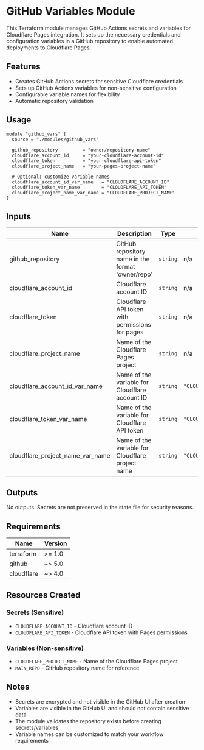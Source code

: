 # GitHub Variables Module

This Terraform module manages GitHub Actions secrets and variables for Cloudflare Pages integration. It sets up the necessary credentials and configuration variables in a GitHub repository to enable automated deployments to Cloudflare Pages.

## Features

- Creates GitHub Actions secrets for sensitive Cloudflare credentials
- Sets up GitHub Actions variables for non-sensitive configuration
- Configurable variable names for flexibility
- Automatic repository validation

## Usage

```hcl
module "github_vars" {
  source = "./modules/github_vars"

  github_repository         = "owner/repository-name"
  cloudflare_account_id     = "your-cloudflare-account-id"
  cloudflare_token          = "your-cloudflare-api-token"
  cloudflare_project_name   = "your-pages-project-name"
  
  # Optional: customize variable names
  cloudflare_account_id_var_name   = "CLOUDFLARE_ACCOUNT_ID"
  cloudflare_token_var_name        = "CLOUDFLARE_API_TOKEN"
  cloudflare_project_name_var_name = "CLOUDFLARE_PROJECT_NAME"
}
```

## Inputs

| Name | Description | Type | Default | Required |
|------|-------------|------|---------|:--------:|
| github_repository | GitHub repository name in the format 'owner/repo' | `string` | n/a | yes |
| cloudflare_account_id | Cloudflare account ID | `string` | n/a | yes |
| cloudflare_token | Cloudflare API token with permissions for pages | `string` | n/a | yes |
| cloudflare_project_name | Name of the Cloudflare Pages project | `string` | n/a | yes |
| cloudflare_account_id_var_name | Name of the variable for Cloudflare account ID | `string` | `"CLOUDFLARE_ACCOUNT_ID"` | no |
| cloudflare_token_var_name | Name of the variable for Cloudflare API token | `string` | `"CLOUDFLARE_API_TOKEN"` | no |
| cloudflare_project_name_var_name | Name of the variable for Cloudflare project name | `string` | `"CLOUDFLARE_PROJECT_NAME"` | no |

## Outputs

No outputs. Secrets are not preserved in the state file for security reasons.

## Requirements

| Name | Version |
|------|---------|
| terraform | >= 1.0 |
| github | ~> 5.0 |
| cloudflare | ~> 4.0 |

## Resources Created

### Secrets (Sensitive)
- `CLOUDFLARE_ACCOUNT_ID` - Cloudflare account ID
- `CLOUDFLARE_API_TOKEN` - Cloudflare API token with Pages permissions

### Variables (Non-sensitive)
- `CLOUDFLARE_PROJECT_NAME` - Name of the Cloudflare Pages project
- `MAIN_REPO` - GitHub repository name for reference

## Notes

- Secrets are encrypted and not visible in the GitHub UI after creation
- Variables are visible in the GitHub UI and should not contain sensitive data
- The module validates the repository exists before creating secrets/variables
- Variable names can be customized to match your workflow requirements
